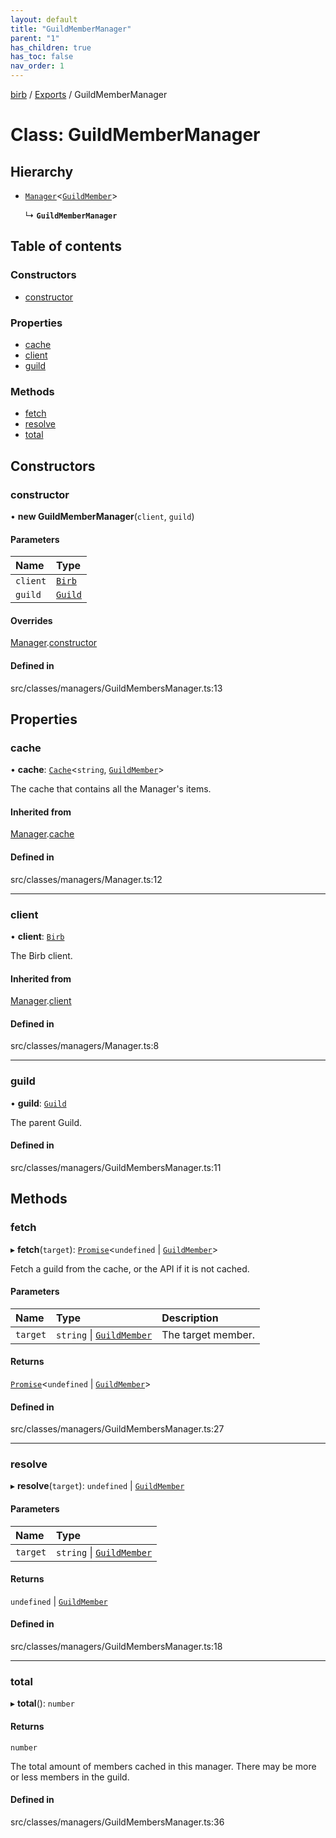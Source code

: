 ```yaml
---
layout: default
title: "GuildMemberManager"
parent: "1"
has_children: true
has_toc: false
nav_order: 1
---
```


[birb](../README.md) / [Exports](../modules.md) / GuildMemberManager

# Class: GuildMemberManager

## Hierarchy

- [`Manager`](../Manager/index.md)<[`GuildMember`](../GuildMember/index.md)\>

  ↳ **`GuildMemberManager`**

## Table of contents

### Constructors

- [constructor](index.md#constructor)

### Properties

- [cache](index.md#cache)
- [client](index.md#client)
- [guild](index.md#guild)

### Methods

- [fetch](index.md#fetch)
- [resolve](index.md#resolve)
- [total](index.md#total)

## Constructors

### constructor

• **new GuildMemberManager**(`client`, `guild`)

#### Parameters

| Name | Type |
| :------ | :------ |
| `client` | [`Birb`](../Birb/index.md) |
| `guild` | [`Guild`](../Guild/index.md) |

#### Overrides

[Manager](../Manager/index.md).[constructor](../Manager/index.md#constructor)

#### Defined in

src/classes/managers/GuildMembersManager.ts:13

## Properties

### cache

• **cache**: [`Cache`](../Cache/index.md)<`string`, [`GuildMember`](../GuildMember/index.md)\>

The cache that contains all the Manager's items.

#### Inherited from

[Manager](../Manager/index.md).[cache](../Manager/index.md#cache)

#### Defined in

src/classes/managers/Manager.ts:12

___

### client

• **client**: [`Birb`](../Birb/index.md)

The Birb client.

#### Inherited from

[Manager](../Manager/index.md).[client](../Manager/index.md#client)

#### Defined in

src/classes/managers/Manager.ts:8

___

### guild

• **guild**: [`Guild`](../Guild/index.md)

The parent Guild.

#### Defined in

src/classes/managers/GuildMembersManager.ts:11

## Methods

### fetch

▸ **fetch**(`target`): [`Promise`]( https://developer.mozilla.org/en-US/docs/Web/JavaScript/Reference/Global_Objects/Promise )<`undefined` \| [`GuildMember`](../GuildMember/index.md)\>

Fetch a guild from the cache, or the API if it is not cached.

#### Parameters

| Name | Type | Description |
| :------ | :------ | :------ |
| `target` | `string` \| [`GuildMember`](../GuildMember/index.md) | The target member. |

#### Returns

[`Promise`]( https://developer.mozilla.org/en-US/docs/Web/JavaScript/Reference/Global_Objects/Promise )<`undefined` \| [`GuildMember`](../GuildMember/index.md)\>

#### Defined in

src/classes/managers/GuildMembersManager.ts:27

___

### resolve

▸ **resolve**(`target`): `undefined` \| [`GuildMember`](../GuildMember/index.md)

#### Parameters

| Name | Type |
| :------ | :------ |
| `target` | `string` \| [`GuildMember`](../GuildMember/index.md) |

#### Returns

`undefined` \| [`GuildMember`](../GuildMember/index.md)

#### Defined in

src/classes/managers/GuildMembersManager.ts:18

___

### total

▸ **total**(): `number`

#### Returns

`number`

The total amount of members cached in this manager. There may be more or less members in the guild.

#### Defined in

src/classes/managers/GuildMembersManager.ts:36
